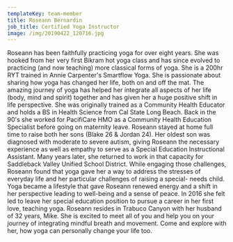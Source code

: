 ```yaml
---
templateKey: team-member
title: Roseann Bernardin
job_title: Certified Yoga Instructor
image: /img/20190422_120716.jpg
---
```


Roseann has been faithfully practicing yoga for over eight years. She was
hooked from her very first Bikram hot yoga class and has since evolved to
practicing (and now teaching) more classical forms of yoga. She is a 200hr
RYT trained in Annie Carpenter's Smartflow Yoga. She is passionate about
sharing how yoga has changed her life, both on and off the mat. The amazing
journey of yoga has helped her integrate all aspects of her life (body, mind and
spirit) together and has given her a huge positive shift in life perspective. She
was originally trained as a Community Health Educator and holds a BS in Health
Science from Cal State Long Beach. Back in the 90's she worked for PacifiCare
HMO as a Community Health Education Specialist before going on maternity
leave. Roseann stayed at home full time to raise both her sons (Blake 26 &
Jordan 24). Her oldest son was diagnosed with moderate to severe autism,
giving Roseann the necessary experience as well as empathy to serve as a
Special Education Instructional Assistant. Many years later, she returned to
work in that capacity for Saddleback Valley Unified School District. While
engaging those challenges, Roseann found that yoga gave her a way to address
the stresses of everyday life and her particular challenges of raising a special-
needs child. Yoga became a lifestyle that gave Roseann renewed energy and a
shift in her perspective leading to well-being and a sense of peace. In 2016
she felt led to leave her special education position to pursue a career in her first
love, teaching yoga. Roseann resides in Trabuco Canyon with her husband of
32 years, Mike. She is excited to meet all of you and help you on your journey
of integrating mindful breath and movement. Come and explore with her, how
yoga can personally change your life too.
